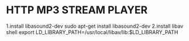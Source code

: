 HTTP MP3 STREAM PLAYER
======================

1.install libasound2-dev
sudo apt-get install libasound2-dev
2.install libav
shell export LD_LIBRARY_PATH=/usr/local/libav/lib:$LD_LIBRARY_PATH
